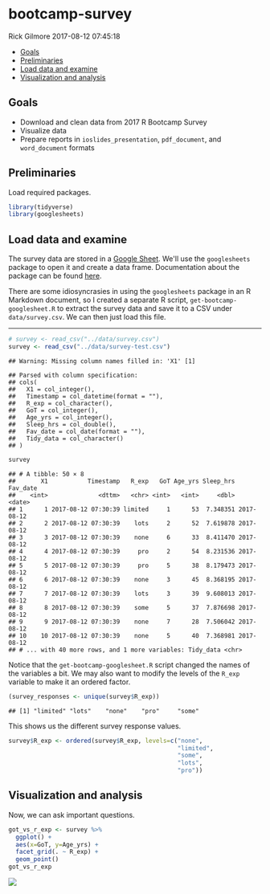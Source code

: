 bootcamp-survey
================
Rick Gilmore
2017-08-12 07:45:18

-   [Goals](#goals)
-   [Preliminaries](#preliminaries)
-   [Load data and examine](#load-data-and-examine)
-   [Visualization and analysis](#visualization-and-analysis)

Goals
-----

-   Download and clean data from 2017 R Bootcamp Survey
-   Visualize data
-   Prepare reports in `ioslides_presentation`, `pdf_document`, and `word_document` formats

Preliminaries
-------------

Load required packages.

``` r
library(tidyverse)
library(googlesheets)
```

Load data and examine
---------------------

The survey data are stored in a [Google Sheet](https://docs.google.com/spreadsheets/d/1Ay56u6g4jyEEdlmV2NHxTLBlcjI2gHavta-Ik0kGrpg/edit#gid=896447063). We'll use the `googlesheets` package to open it and create a data frame. Documentation about the package can be found [here](https://cran.r-project.org/web/packages/googlesheets/vignettes/basic-usage.html).

There are some idiosyncrasies in using the `googlesheets` package in an R Markdown document, so I created a separate R script, `get-bootcamp-googlesheet.R` to extract the survey data and save it to a CSV under `data/survey.csv`. We can then just load this file.

------------------------------------------------------------------------

``` r
# survey <- read_csv("../data/survey.csv")
survey <- read_csv("../data/survey-test.csv")
```

    ## Warning: Missing column names filled in: 'X1' [1]

    ## Parsed with column specification:
    ## cols(
    ##   X1 = col_integer(),
    ##   Timestamp = col_datetime(format = ""),
    ##   R_exp = col_character(),
    ##   GoT = col_integer(),
    ##   Age_yrs = col_integer(),
    ##   Sleep_hrs = col_double(),
    ##   Fav_date = col_date(format = ""),
    ##   Tidy_data = col_character()
    ## )

``` r
survey
```

    ## # A tibble: 50 × 8
    ##       X1           Timestamp   R_exp   GoT Age_yrs Sleep_hrs   Fav_date
    ##    <int>              <dttm>   <chr> <int>   <int>     <dbl>     <date>
    ## 1      1 2017-08-12 07:30:39 limited     1      53  7.348351 2017-08-12
    ## 2      2 2017-08-12 07:30:39    lots     2      52  7.619878 2017-08-12
    ## 3      3 2017-08-12 07:30:39    none     6      33  8.411470 2017-08-12
    ## 4      4 2017-08-12 07:30:39     pro     2      54  8.231536 2017-08-12
    ## 5      5 2017-08-12 07:30:39     pro     5      38  8.179473 2017-08-12
    ## 6      6 2017-08-12 07:30:39    none     3      45  8.368195 2017-08-12
    ## 7      7 2017-08-12 07:30:39    lots     3      39  9.608013 2017-08-12
    ## 8      8 2017-08-12 07:30:39    some     5      37  7.876698 2017-08-12
    ## 9      9 2017-08-12 07:30:39    none     7      28  7.506042 2017-08-12
    ## 10    10 2017-08-12 07:30:39    none     5      40  7.368981 2017-08-12
    ## # ... with 40 more rows, and 1 more variables: Tidy_data <chr>

Notice that the `get-bootcamp-googlesheet.R` script changed the names of the variables a bit. We may also want to modify the levels of the `R_exp` variable to make it an ordered factor.

``` r
(survey_responses <- unique(survey$R_exp))
```

    ## [1] "limited" "lots"    "none"    "pro"     "some"

This shows us the different survey response values.

``` r
survey$R_exp <- ordered(survey$R_exp, levels=c("none",
                                               "limited",
                                               "some",
                                               "lots",
                                               "pro"))
```

Visualization and analysis
--------------------------

Now, we can ask important questions.

``` r
got_vs_r_exp <- survey %>%
  ggplot() +
  aes(x=GoT, y=Age_yrs) +
  facet_grid(. ~ R_exp) +
  geom_point()
got_vs_r_exp
```

![](bootcamp-survey_files/figure-markdown_github-ascii_identifiers/got-vs-r-exp-1.png)
